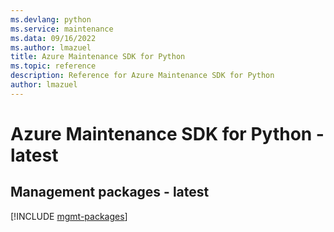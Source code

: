 ```yaml
---
ms.devlang: python
ms.service: maintenance
ms.data: 09/16/2022
ms.author: lmazuel
title: Azure Maintenance SDK for Python
ms.topic: reference
description: Reference for Azure Maintenance SDK for Python
author: lmazuel
---
```

# Azure Maintenance SDK for Python - latest

## Management packages - latest
[!INCLUDE [mgmt-packages](maintenance-mgmt-index.md)]